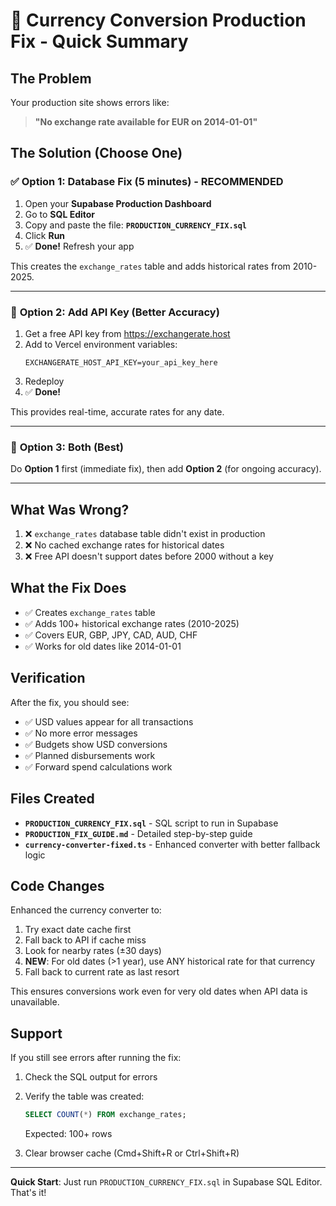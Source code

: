 # 🔧 Currency Conversion Production Fix - Quick Summary

## The Problem
Your production site shows errors like:
> **"No exchange rate available for EUR on 2014-01-01"**

## The Solution (Choose One)

### ✅ **Option 1: Database Fix (5 minutes)** - RECOMMENDED

1. Open your **Supabase Production Dashboard**
2. Go to **SQL Editor**
3. Copy and paste the file: **`PRODUCTION_CURRENCY_FIX.sql`**
4. Click **Run**
5. ✅ **Done!** Refresh your app

This creates the `exchange_rates` table and adds historical rates from 2010-2025.

---

### 🔑 **Option 2: Add API Key (Better Accuracy)**

1. Get a free API key from https://exchangerate.host
2. Add to Vercel environment variables:
   ```
   EXCHANGERATE_HOST_API_KEY=your_api_key_here
   ```
3. Redeploy
4. ✅ **Done!**

This provides real-time, accurate rates for any date.

---

### 🎯 **Option 3: Both (Best)**

Do **Option 1** first (immediate fix), then add **Option 2** (for ongoing accuracy).

---

## What Was Wrong?

1. ❌ `exchange_rates` database table didn't exist in production
2. ❌ No cached exchange rates for historical dates
3. ❌ Free API doesn't support dates before 2000 without a key

## What the Fix Does

- ✅ Creates `exchange_rates` table
- ✅ Adds 100+ historical exchange rates (2010-2025)
- ✅ Covers EUR, GBP, JPY, CAD, AUD, CHF
- ✅ Works for old dates like 2014-01-01

## Verification

After the fix, you should see:
- ✅ USD values appear for all transactions
- ✅ No more error messages
- ✅ Budgets show USD conversions
- ✅ Planned disbursements work
- ✅ Forward spend calculations work

## Files Created

- **`PRODUCTION_CURRENCY_FIX.sql`** - SQL script to run in Supabase
- **`PRODUCTION_FIX_GUIDE.md`** - Detailed step-by-step guide
- **`currency-converter-fixed.ts`** - Enhanced converter with better fallback logic

## Code Changes

Enhanced the currency converter to:
1. Try exact date cache first
2. Fall back to API if cache miss
3. Look for nearby rates (±30 days)
4. **NEW**: For old dates (>1 year), use ANY historical rate for that currency
5. Fall back to current rate as last resort

This ensures conversions work even for very old dates when API data is unavailable.

## Support

If you still see errors after running the fix:

1. Check the SQL output for errors
2. Verify the table was created:
   ```sql
   SELECT COUNT(*) FROM exchange_rates;
   ```
   Expected: 100+ rows

3. Clear browser cache (Cmd+Shift+R or Ctrl+Shift+R)

---

**Quick Start**: Just run `PRODUCTION_CURRENCY_FIX.sql` in Supabase SQL Editor. That's it!

